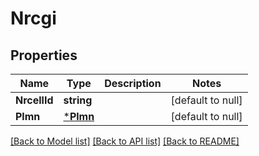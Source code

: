 # Nrcgi

## Properties
Name | Type | Description | Notes
------------ | ------------- | ------------- | -------------
**NrcellId** | **string** |  | [default to null]
**Plmn** | [***Plmn**](Plmn.md) |  | [default to null]

[[Back to Model list]](../README.md#documentation-for-models) [[Back to API list]](../README.md#documentation-for-api-endpoints) [[Back to README]](../README.md)


